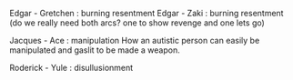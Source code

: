 Edgar - Gretchen : burning resentment
Edgar - Zaki : burning resentment
(do we really need both arcs? one to show revenge and one lets go)

Jacques - Ace : manipulation
How an autistic person can easily be manipulated and gaslit to be made a weapon.

Roderick - Yule : disullusionment
